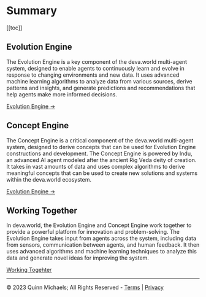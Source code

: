 # Summary

[[toc]]

## Evolution Engine

The Evolution Engine is a key component of the deva.world multi-agent system, designed to enable agents to continuously learn and evolve in response to changing environments and new data. It uses advanced machine learning algorithms to analyze data from various sources, derive patterns and insights, and generate predictions and recommendations that help agents make more informed decisions.

[Evolution Engine →](engine-evolution)

## Concept Engine

The Concept Engine is a critical component of the deva.world multi-agent system, designed to derive concepts that can be used for Evolution Engine constructions and development. The Concept Engine is powered by Indu, an advanced AI agent modeled after the ancient Rig Veda deity of creation. It takes in vast amounts of data and uses complex algorithms to derive meaningful concepts that can be used to create new solutions and systems within the deva.world ecosystem.

[Evolution Engine →](engine-evolution)

## Working Together

In deva.world, the Evolution Engine and Concept Engine work together to provide a powerful platform for innovation and problem-solving. The Evolution Engine takes input from agents across the system, including data from sensors, communication between agents, and human feedback. It then uses advanced algorithms and machine learning techniques to analyze this data and generate novel ideas for improving the system.

[Working Togehter](engine-together)

---

&copy; 2023 Quinn Michaels; All Rights Reserved - [Terms](../terms) | [Privacy](../privacy)
